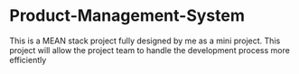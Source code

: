 # Product-Management-System
This is a MEAN stack project fully designed by me as a mini project. This project will allow the project team to handle the development process more efficiently
